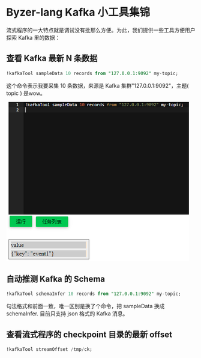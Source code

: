 # Byzer-lang Kafka 小工具集锦

流式程序的一大特点就是调试没有批那么方便。为此，我们提供一些工具方便用户探索 Kafka 里的数据：

## 查看 Kafka 最新 N 条数据
```sql
!kafkaTool sampleData 10 records from "127.0.0.1:9092" my-topic;
```

这个命令表示我要采集 10 条数据，来源是 Kafka 集群"127.0.0.1:9092"，主题( topic ) 是wow。

![kafka-SampleData](./kafka-sampleData.PNG)

## 自动推测 Kafka 的 Schema

```sql
!kafkaTool schemaInfer 10 records from "127.0.0.1:9092" my-topic;
```

句法格式和前面一致，唯一区别是换了个命令，把 sampleData 换成 schemaInfer. 目前只支持 json 格式的 Kafka 消息。

## 查看流式程序的 checkpoint 目录的最新 offset

```sql
!kafkaTool streamOffset /tmp/ck;
```